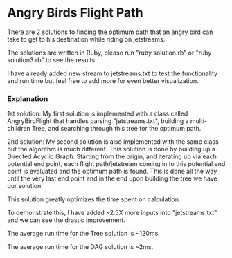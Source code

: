 # Angry Birds Flight Path
There are 2 solutions to finding the optimum path that an angry bird can take to get to his destination while riding on jetstreams.

The solutions are written in Ruby, please run "ruby solution.rb" or "ruby solution3.rb" to see the results.

I have already added new stream to jetstreams.txt to test the functionality and run time but feel free to add more for even better visualization.

### Explanation
1st solution: My first solution is implemented with a class called AngryBirdFlight that handles parsing "jetstreams.txt", building a multi-children Tree, and searching through this tree for the optimum path. 

2nd solution: My second solution is also implemented with the same class but the algorithm is much different. This solution is done by building up a Directed Acyclic Graph. Starting from the origin, and iterating up via each potential end point, each flight path/jetstream coming in to this potential end point is evaluated and the optimum path is found. This is done all the way until the very last end point and in the end upon building the tree we have our solution. 

This solution greatly optimizes the time spent on calculation. 

To demonstrate this, I have added ~2.5X more inputs into "jetstreams.txt" and we can see the drastic improvement. 

The average run time for the Tree solution is ~120ms. 

The average run time for the DAG solution is ~2ms. 


